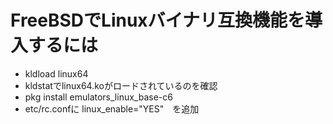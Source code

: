 # FreeBSDでLinuxバイナリ互換機能を導入するには
- kldload linux64
- kldstatでlinux64.koがロードされているのを確認
- pkg install emulators_linux_base-c6
- etc/rc.confに linux_enable="YES"　を追加
